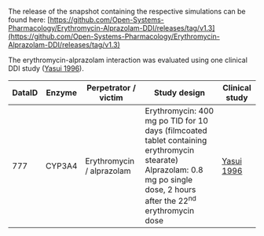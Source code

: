 The release of the snapshot containing the respective simulations can be found here:
[https://github.com/Open-Systems-Pharmacology/Erythromycin-Alprazolam-DDI/releases/tag/v1.3](https://github.com/Open-Systems-Pharmacology/Erythromycin-Alprazolam-DDI/releases/tag/v1.3)

The erythromycin-alprazolam interaction was evaluated using one clinical DDI study ([Yasui 1996](#4-references)).



| DataID | Enzyme | Perpetrator / victim      | Study design                                                 | Clinical study              |
| ------ | ------ | ------------------------- | ------------------------------------------------------------ | --------------------------- |
| 777    | CYP3A4 | Erythromycin / alprazolam | Erythromycin: 400 mg po TID for 10 days (filmcoated tablet containing erythromycin stearate)<br />Alprazolam: 0.8 mg po single dose, 2 hours after the 22<sup>nd</sup> erythromycin dose | [Yasui 1996](#4-references) |


